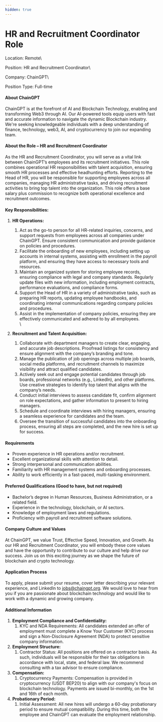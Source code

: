 ```yaml
---
hidden: true
---
```


# HR and Recruitment Coordinator Role

Location: Remote\


Position: HR and Recruitment Coordinator\


Company: ChainGPT\


Position Type: Full-time

#### About ChainGPT

ChainGPT is at the forefront of AI and Blockchain Technology, enabling and transforming Web3 through AI. Our AI-powered tools equip users with fast and accurate information to navigate the dynamic Blockchain industry. We're seeking knowledgeable individuals with a deep understanding of finance, technology, web3, AI, and cryptocurrency to join our expanding team.

#### About the Role – HR and Recruitment Coordinator

As the HR and Recruitment Coordinator, you will serve as a vital link between ChainGPT’s employees and its recruitment initiatives. This role combines operational HR responsibilities with talent acquisition, ensuring smooth HR processes and effective headhunting efforts. Reporting to the Head of HR, you will be responsible for supporting employees across all companies, managing HR administrative tasks, and driving recruitment activities to bring top talent into the organization. This role offers a base salary plus commission to recognize both operational excellence and recruitment outcomes.

#### Key Responsibilities:

1. **HR Operations:**
   1. Act as the go-to person for all HR-related inquiries, concerns, and support requests from employees across all companies under ChainGPT. Ensure consistent communication and provide guidance on policies and procedures.
   2. Facilitate the onboarding of new employees, including setting up accounts in internal systems, assisting with enrollment in the payroll platform, and ensuring they have access to necessary tools and resources.
   3. Maintain an organized system for storing employee records, ensuring compliance with legal and company standards. Regularly update files with new information, including employment contracts, performance evaluations, and compliance forms.
   4. Support the Head of HR in a variety of administrative tasks, such as preparing HR reports, updating employee handbooks, and coordinating internal communications regarding company policies and procedures.
   5. Assist in the implementation of company policies, ensuring they are effectively communicated and adhered to by all employees.\
      \

2. **Recruitment and Talent Acquisition:**
   1. Collaborate with department managers to create clear, engaging, and accurate job descriptions. Proofread listings for consistency and ensure alignment with the company’s branding and tone.
   2. Manage the publication of job openings across multiple job boards, social media platforms, and recruitment channels to maximize visibility and attract qualified candidates.
   3. Actively seek out and engage potential candidates through job boards, professional networks (e.g., LinkedIn), and other platforms. Use creative strategies to identify top talent that aligns with the company’s needs.
   4. Conduct initial interviews to assess candidate fit, confirm alignment on role expectations, and gather information to present to hiring managers.
   5. Schedule and coordinate interviews with hiring managers, ensuring a seamless experience for candidates and the team.
   6. Oversee the transition of successful candidates into the onboarding process, ensuring all steps are completed, and the new hire is set up for success.

#### Requirements

* Proven experience in HR operations and/or recruitment.
* Excellent organizational skills with attention to detail.
* Strong interpersonal and communication abilities.
* Familiarity with HR management systems and onboarding processes.
* Ability to work efficiently in a fast-paced, multi-tasking environment.

#### Preferred Qualifications (Good to have, but not required)

* Bachelor’s degree in Human Resources, Business Administration, or a related field.
* Experience in the technology, blockchain, or AI sectors.
* Knowledge of employment laws and regulations.
* Proficiency with payroll and recruitment software solutions.

#### Company Culture and Values

At ChainGPT, we value Trust, Effective Speed, Innovation, and Growth. As our HR and Recruitment Coordinator, you will embody these core values and have the opportunity to contribute to our culture and help drive our success. Join us on this exciting journey as we shape the future of blockchain and crypto technology.

#### Application Process

To apply, please submit your resume, cover letter describing your relevant experience, and LinkedIn to [jobs@chaingpt.org](mailto:jobs@chaingpt.org). We would love to hear from you if you are passionate about blockchain technology and would like to work with a dynamic and growing company.

#### Additional Information

1. **Employment Compliance and Confidentiality:**
   1. KYC and NDA Requirements: All candidates extended an offer of employment must complete a Know Your Customer (KYC) process and sign a Non-Disclosure Agreement (NDA) to protect sensitive company information.
2. **Employment Structure:**
   1. Contractor Status: All positions are offered on a contractor basis. As such, individuals will be responsible for their tax obligations in accordance with local, state, and federal law. We recommend consulting with a tax advisor to ensure compliance.
3. **Compensation:**
   1. Cryptocurrency Payments: Compensation is provided in cryptocurrency (USDT BEP20) to align with our company's focus on blockchain technology. Payments are issued bi-monthly, on the 1st and 16th of each month.
4. **Probationary Period:**
   1. Initial Assessment: All new hires will undergo a 60-day probationary period to ensure mutual compatibility. During this time, both the employee and ChainGPT can evaluate the employment relationship.
